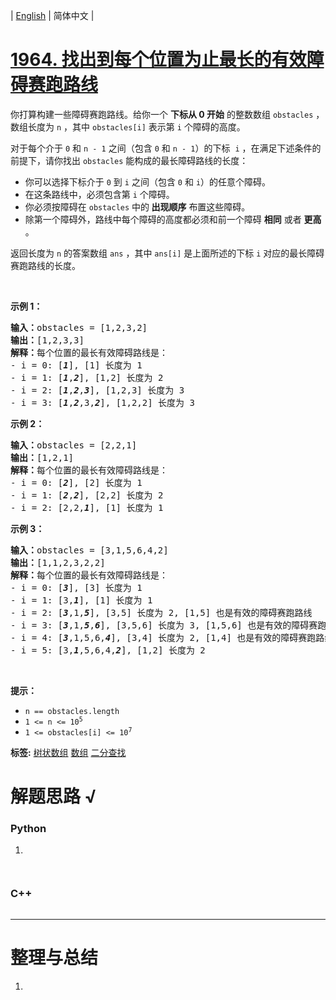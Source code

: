| [English](README_EN.md) | 简体中文 |

# [1964. 找出到每个位置为止最长的有效障碍赛跑路线](https://leetcode.cn/problems/find-the-longest-valid-obstacle-course-at-each-position)
<p>你打算构建一些障碍赛跑路线。给你一个 <strong>下标从 0 开始</strong> 的整数数组 <code>obstacles</code> ，数组长度为 <code>n</code> ，其中 <code>obstacles[i]</code> 表示第 <code>i</code> 个障碍的高度。</p>

<p>对于每个介于 <code>0</code> 和 <code>n - 1</code> 之间（包含 <code>0</code> 和 <code>n - 1</code>）的下标&nbsp; <code>i</code> ，在满足下述条件的前提下，请你找出&nbsp;<code>obstacles</code> 能构成的最长障碍路线的长度：</p>

<ul>
	<li>你可以选择下标介于 <code>0</code> 到 <code>i</code> 之间（包含 <code>0</code> 和 <code>i</code>）的任意个障碍。</li>
	<li>在这条路线中，必须包含第 <code>i</code> 个障碍。</li>
	<li>你必须按障碍在&nbsp;<code>obstacles</code>&nbsp;中的<strong> </strong><strong>出现顺序</strong> 布置这些障碍。</li>
	<li>除第一个障碍外，路线中每个障碍的高度都必须和前一个障碍 <strong>相同</strong> 或者 <strong>更高</strong> 。</li>
</ul>

<p>返回长度为 <code>n</code> 的答案数组 <code>ans</code> ，其中 <code>ans[i]</code> 是上面所述的下标 <code>i</code> 对应的最长障碍赛跑路线的长度。</p>

<p>&nbsp;</p>

<p><strong>示例 1：</strong></p>

<pre>
<strong>输入：</strong>obstacles = [1,2,3,2]
<strong>输出：</strong>[1,2,3,3]
<strong>解释：</strong>每个位置的最长有效障碍路线是：
- i = 0: [<em><strong>1</strong></em>], [1] 长度为 1
- i = 1: [<em><strong>1</strong></em>,<em><strong>2</strong></em>], [1,2] 长度为 2
- i = 2: [<em><strong>1</strong></em>,<em><strong>2</strong></em>,<em><strong>3</strong></em>], [1,2,3] 长度为 3
- i = 3: [<em><strong>1</strong></em>,<em><strong>2</strong></em>,3,<em><strong>2</strong></em>], [1,2,2] 长度为 3
</pre>

<p><strong>示例 2：</strong></p>

<pre>
<strong>输入：</strong>obstacles = [2,2,1]
<strong>输出：</strong>[1,2,1]
<strong>解释：</strong>每个位置的最长有效障碍路线是：
- i = 0: [<em><strong>2</strong></em>], [2] 长度为 1
- i = 1: [<em><strong>2</strong></em>,<em><strong>2</strong></em>], [2,2] 长度为 2
- i = 2: [2,2,<em><strong>1</strong></em>], [1] 长度为 1
</pre>

<p><strong>示例 3：</strong></p>

<pre>
<strong>输入：</strong>obstacles = [3,1,5,6,4,2]
<strong>输出：</strong>[1,1,2,3,2,2]
<strong>解释：</strong>每个位置的最长有效障碍路线是：
- i = 0: [<em><strong>3</strong></em>], [3] 长度为 1
- i = 1: [3,<em><strong>1</strong></em>], [1] 长度为 1
- i = 2: [<em><strong>3</strong></em>,1,<em><strong>5</strong></em>], [3,5] 长度为 2, [1,5] 也是有效的障碍赛跑路线
- i = 3: [<em><strong>3</strong></em>,1,<em><strong>5</strong></em>,<em><strong>6</strong></em>], [3,5,6] 长度为 3, [1,5,6] 也是有效的障碍赛跑路线
- i = 4: [<em><strong>3</strong></em>,1,5,6,<em><strong>4</strong></em>], [3,4] 长度为 2, [1,4] 也是有效的障碍赛跑路线
- i = 5: [3,<em><strong>1</strong></em>,5,6,4,<em><strong>2</strong></em>], [1,2] 长度为 2
</pre>

<p>&nbsp;</p>

<p><strong>提示：</strong></p>

<ul>
	<li><code>n == obstacles.length</code></li>
	<li><code>1 &lt;= n &lt;= 10<sup>5</sup></code></li>
	<li><code>1 &lt;= obstacles[i] &lt;= 10<sup>7</sup></code></li>
</ul>

**标签:**  [树状数组](https://leetcode.cn/tag/binary-indexed-tree) [数组](https://leetcode.cn/tag/array) [二分查找](https://leetcode.cn/tag/binary-search) 
# 解题思路 √

### Python

1. 

```python

```


```python

```

### C++

```cpp

```

---



# 整理与总结

1. 